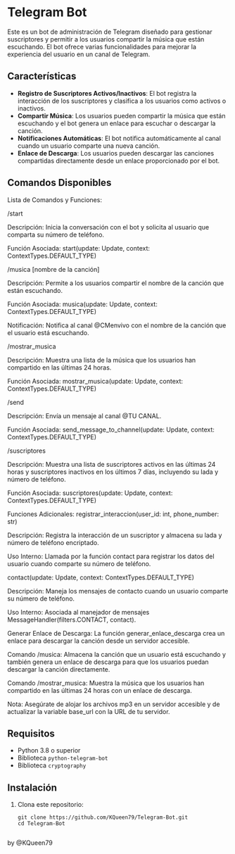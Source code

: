 # Telegram Bot

Este es un bot de administración de Telegram diseñado para gestionar suscriptores y permitir a los usuarios compartir la música que están escuchando. El bot ofrece varias funcionalidades para mejorar la experiencia del usuario en un canal de Telegram.

## Características

- **Registro de Suscriptores Activos/Inactivos**: El bot registra la interacción de los suscriptores y clasifica a los usuarios como activos o inactivos.
- **Compartir Música**: Los usuarios pueden compartir la música que están escuchando y el bot genera un enlace para escuchar o descargar la canción.
- **Notificaciones Automáticas**: El bot notifica automáticamente al canal cuando un usuario comparte una nueva canción.
- **Enlace de Descarga**: Los usuarios pueden descargar las canciones compartidas directamente desde un enlace proporcionado por el bot.

## Comandos Disponibles
Lista de Comandos y Funciones:

/start

Descripción: Inicia la conversación con el bot y solicita al usuario que comparta su número de teléfono.

Función Asociada: start(update: Update, context: ContextTypes.DEFAULT_TYPE)

/musica [nombre de la canción]

Descripción: Permite a los usuarios compartir el nombre de la canción que están escuchando.

Función Asociada: musica(update: Update, context: ContextTypes.DEFAULT_TYPE)

Notificación: Notifica al canal @CMenvivo con el nombre de la canción que el usuario está escuchando.

/mostrar_musica

Descripción: Muestra una lista de la música que los usuarios han compartido en las últimas 24 horas.

Función Asociada: mostrar_musica(update: Update, context: ContextTypes.DEFAULT_TYPE)

/send

Descripción: Envía un mensaje al canal @TU CANAL.

Función Asociada: send_message_to_channel(update: Update, context: ContextTypes.DEFAULT_TYPE)

/suscriptores

Descripción: Muestra una lista de suscriptores activos en las últimas 24 horas y suscriptores inactivos en los últimos 7 días, incluyendo su lada y número de teléfono.

Función Asociada: suscriptores(update: Update, context: ContextTypes.DEFAULT_TYPE)

Funciones Adicionales:
registrar_interaccion(user_id: int, phone_number: str)

Descripción: Registra la interacción de un suscriptor y almacena su lada y número de teléfono encriptado.

Uso Interno: Llamada por la función contact para registrar los datos del usuario cuando comparte su número de teléfono.

contact(update: Update, context: ContextTypes.DEFAULT_TYPE)

Descripción: Maneja los mensajes de contacto cuando un usuario comparte su número de teléfono.

Uso Interno: Asociada al manejador de mensajes MessageHandler(filters.CONTACT, contact).



Generar Enlace de Descarga: La función generar_enlace_descarga crea un enlace para descargar la canción desde un servidor accesible.

Comando /musica: Almacena la canción que un usuario está escuchando y también genera un enlace de descarga para que los usuarios puedan descargar la canción directamente.

Comando /mostrar_musica: Muestra la música que los usuarios han compartido en las últimas 24 horas con un enlace de descarga.

Nota: Asegúrate de alojar los archivos mp3 en un servidor accesible y de actualizar la variable base_url con la URL de tu servidor.





## Requisitos

- Python 3.8 o superior
- Biblioteca `python-telegram-bot`
- Biblioteca `cryptography`

## Instalación

1. Clona este repositorio:
   ```plaintext
   git clone https://github.com/KQueen79/Telegram-Bot.git
   cd Telegram-Bot


by @KQueen79

